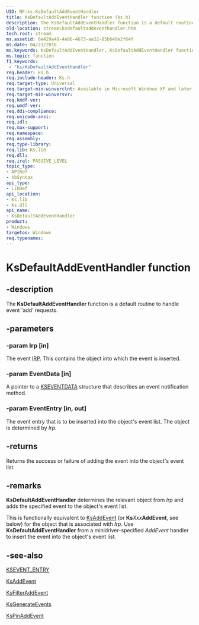 ```yaml
---
UID: NF:ks.KsDefaultAddEventHandler
title: KsDefaultAddEventHandler function (ks.h)
description: The KsDefaultAddEventHandler function is a default routine to handle event 'add' requests.
old-location: stream\ksdefaultaddeventhandler.htm
tech.root: stream
ms.assetid: 8e429a48-4e86-4673-aa32-85b640e2f64f
ms.date: 04/23/2018
ms.keywords: KsDefaultAddEventHandler, KsDefaultAddEventHandler function [Streaming Media Devices], avfunc_7e4e393b-c3ab-4538-8790-9fe4c4f964cd.xml, ks/KsDefaultAddEventHandler, stream.ksdefaultaddeventhandler
ms.topic: function
f1_keywords:
 - "ks/KsDefaultAddEventHandler"
req.header: ks.h
req.include-header: Ks.h
req.target-type: Universal
req.target-min-winverclnt: Available in Microsoft Windows XP and later operating systems and DirectX 8.0 and later DirectX versions.
req.target-min-winversvr: 
req.kmdf-ver: 
req.umdf-ver: 
req.ddi-compliance: 
req.unicode-ansi: 
req.idl: 
req.max-support: 
req.namespace: 
req.assembly: 
req.type-library: 
req.lib: Ks.lib
req.dll: 
req.irql: PASSIVE_LEVEL
topic_type:
- APIRef
- kbSyntax
api_type:
- LibDef
api_location:
- Ks.lib
- Ks.dll
api_name:
- KsDefaultAddEventHandler
product:
- Windows
targetos: Windows
req.typenames: 
---
```


# KsDefaultAddEventHandler function


## -description


The<b> KsDefaultAddEventHandler </b>function is a default routine to handle event 'add' requests.


## -parameters




### -param Irp [in]

The event <a href="https://docs.microsoft.com/windows-hardware/drivers/ddi/content/wdm/ns-wdm-_irp">IRP</a>. This contains the object into which the event is inserted.


### -param EventData [in]

A pointer to a <a href="https://docs.microsoft.com/windows-hardware/drivers/ddi/content/ks/ns-ks-kseventdata">KSEVENTDATA</a> structure that describes an event notification method.


### -param EventEntry [in, out]

The event entry that is to be inserted into the object's event list. The object is determined by <i>Irp</i>.


## -returns



Returns the success or failure of adding the event into the object's event list.




## -remarks



<b>KsDefaultAddEventHandler</b> determines the relevant object from <i>Irp</i> and adds the specified event to the object's event list.

This is functionally equivalent to <a href="https://docs.microsoft.com/windows-hardware/drivers/ddi/content/ks/nf-ks-ksaddevent">KsAddEvent</a> (or <b>Ks</b><i>Xxx</i><b>AddEvent</b>, see below) for the object that is associated with <i>Irp</i>. Use <b>KsDefaultAddEventHandler</b> from a minidriver-specified <i>AddEvent</i> handler to insert the event into the object's event list.




## -see-also




<a href="https://docs.microsoft.com/windows-hardware/drivers/ddi/content/ks/ns-ks-_ksevent_entry">KSEVENT_ENTRY</a>



<a href="https://docs.microsoft.com/windows-hardware/drivers/ddi/content/ks/nf-ks-ksaddevent">KsAddEvent</a>



<a href="https://docs.microsoft.com/windows-hardware/drivers/ddi/content/ks/nf-ks-ksfilteraddevent">KsFilterAddEvent</a>



<a href="https://docs.microsoft.com/windows-hardware/drivers/ddi/content/ks/nf-ks-ksgenerateevents">KsGenerateEvents</a>



<a href="https://docs.microsoft.com/windows-hardware/drivers/ddi/content/ks/nf-ks-kspinaddevent">KsPinAddEvent</a>
 

 

